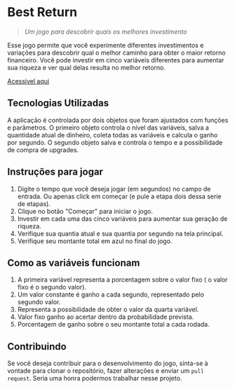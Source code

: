# Best Return

> *Um jogo para descobrir quais os melhores investimento*
> 

Esse jogo permite que você experimente diferentes investimentos e variações para descobrir qual o melhor caminho para obter o maior retorno financeiro. Você pode investir em cinco variáveis diferentes para aumentar sua riqueza e ver qual delas resulta no melhor retorno.

[Acessivel aqui](https://yokuny.github.io/game-best-return/)

## Tecnologias Utilizadas

A aplicação é controlada por dois objetos que foram ajustados com funções e parâmetros. O primeiro objeto controla o nível das variáveis, salva a quantidade atual de dinheiro, coleta todas as variáveis e calcula o ganho por segundo. O segundo objeto salva e controla o tempo e a possibilidade de compra de upgrades.

## Instruções para jogar

1. Digite o tempo que você deseja jogar (em segundos) no campo de entrada. Ou apenas click em começar (e pule a etapa dois dessa serie de etapas).
2. Clique no botão "Começar" para iniciar o jogo.
3. Investir em cada uma das cinco variáveis para aumentar sua geração de riqueza.
4. Verifique sua quantia atual e sua quantia por segundo na tela principal.
5. Verifique seu montante total em azul no final do jogo.

## Como as variáveis funcionam

1. A primeira variável representa a porcentagem sobre o valor fixo ( o valor fixo é o segundo valor).
2. Um valor constante é ganho a cada segundo, representado pelo segundo valor.
3. Representa a possibilidade de obter o valor da quarta variável.
4. Valor fixo ganho ao acertar dentro da probabilidade prevista.
5. Porcentagem de ganho sobre o seu montante total a cada rodada.

## Contribuindo

Se você deseja contribuir para o desenvolvimento do jogo, sinta-se à vontade para clonar o repositório, fazer alterações e enviar um `pull request`. Seria uma honra podermos trabalhar nesse projeto.
